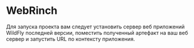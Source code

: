# WebRinch
Для запуска проекта вам следует установить сервер веб приложений WildFly последней версии, 
поместить полученный артефакт на ваш веб сервер и запустить URL по контексту приложения.
